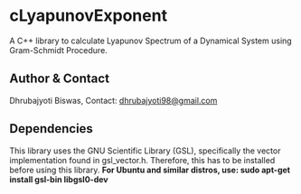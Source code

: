 # cLyapunovExponent
A C++ library to calculate Lyapunov Spectrum of a Dynamical System using Gram-Schmidt Procedure.

## Author & Contact 
Dhrubajyoti Biswas, Contact: <dhrubajyoti98@gmail.com>

## Dependencies
This library uses the GNU Scientific Library (GSL), specifically the vector implementation found in gsl_vector.h. Therefore, this has to be installed before using this library. 
**For Ubuntu and similar distros, use: sudo apt-get install gsl-bin libgsl0-dev**
